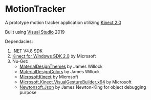 # MotionTracker
A prototype motion tracker application utilizing [Kinect 2.0](https://en.wikipedia.org/wiki/Kinect#Kinect_for_Xbox_One_(2013))

Built using [Visual Studio](https://visualstudio.microsoft.com/) 2019

Dependacies:
1. [.NET](https://dotnet.microsoft.com/download) V4.8 SDK
2. [Kinect for Windows SDK 2.0](https://www.microsoft.com/en-us/download/details.aspx?id=44561) by Microsoft
3. Nu-Get:
   * [MaterialDesignThemes](https://www.nuget.org/packages/MaterialDesignThemes) by James Willock
   * [MaterialDesignColors](https://www.nuget.org/packages/MaterialDesignColors) by James Willock
   * [MicrosoftKinect](https://www.nuget.org/packages/Microsoft.Kinect) by Microsoft
   * [Microsoft.Kinect.VisualGestureBuilder.x64](https://www.nuget.org/packages/Microsoft.Kinect.VisualGestureBuilder.x64) by Microsoft
   * [Newtonsoft.Json](https://www.nuget.org/packages/Newtonsoft.Json) by James Newton-King for object debugging purpose

